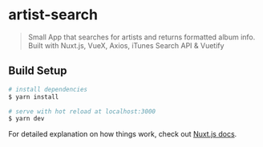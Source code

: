 # artist-search

> Small App that searches for artists and returns formatted album info.
> Built with Nuxt.js, VueX, Axios, iTunes Search API & Vuetify

## Build Setup

``` bash
# install dependencies
$ yarn install

# serve with hot reload at localhost:3000
$ yarn dev

```

For detailed explanation on how things work, check out [Nuxt.js docs](https://nuxtjs.org).

